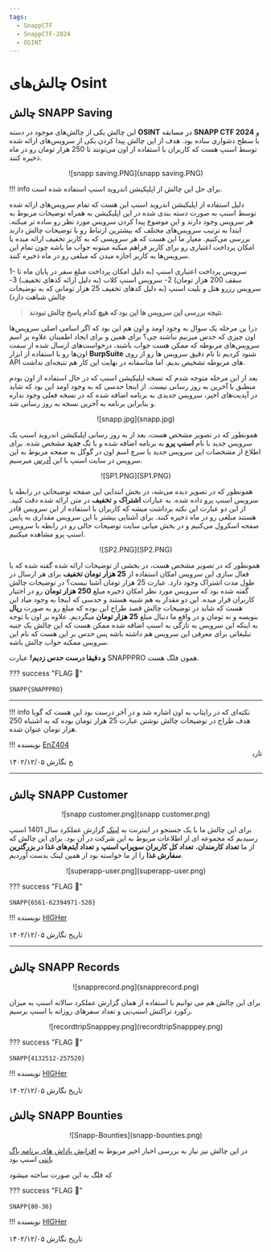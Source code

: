 ```yaml
---
tags:
  - SnappCTF
  - SnappCTF-2024
  - OSINT  
---
```


# چالش‌های Osint

##  چالش SNAPP Saving

این چالش یکی از چالش‌های موجود در دسته **OSINT** در مسابقه **SNAPP CTF 2024** و با سطح دشواری ساده بود. هدف از این چالش پیدا کردن یکی از سرویس‌های ارائه شده توسط اسنپ هست که کاربران با استفاده از اون می‌تونند تا 250 هزار تومان رو در ماه ذخیره کنند. 

<center>
![snapp saving.PNG](snapp saving.PNG)
</center>

!!! info
    برای حل این چالش از اپلیکیشن اندروید اسنپ استفاده شده است.

دلیل استفاده از اپلیکیشن اندروید اسنپ این هست که تمام سرویس‌های ارائه شده توسط اسنپ به صورت دسته بندی شده در این اپلیکیشن به همراه توضیحات مربوط به هر سرویس وجود دارند و این موضوع پیدا کردن سرویس مورد نظر رو ساده تر میکنه.
 ابتدا به  ترتیب سرویس‌های مختلف  که بیشترین ارتباط رو با توضیحات چالش دارند بررسی می‌کنیم. معیار ما این هست که هر سرویسی که به کاربر تخفیف ارائه میده یا امکان پرداخت اعتباری رو برای کاربر فراهم میکنه میتونه جواب ما باشه چون تمام این سرویس‌ها به کاربر اجازه میدن که مبلغی رو در ماه ذخیره کنند.
 
 1- سرویس پرداخت اعتباری اسنپ (به دلیل امکان پرداخت مبلغ سفر در پایان ماه تا سقف 200 هزار تومان)
 2- سرویس اسنپ کلاب (به دلیل ارائه کد‌های تخفیف)
3- سرویس رزرو هتل  و بلیت اسنپ (به دلیل کد‌های تخفیف 25 هزار تومانی که به توضیحات چالش شباهت دارد)

> **نتیجه بررسی این سرویس ها این بود که هیچ کدام پاسخ چالش نبودند**.
> 
درا ین مرحله یک سوال به وجود اومد و اون هم این بود که اگر اسامی اصلی سرویس‌ها اون چیزی که حدس میزنیم نباشند چی؟ برای همین و برای ایجاد اطمینان علاوه بر اسم سرویس‌‌های مربوطه که ممکن هست جواب باشند، درخواست‌های ارسال شده از سمت اون‌ها رو با استفاده از ابزار **BurpSuite**  شنود کردیم تا نام دقیق سرویس ها رو از روی API های مربوطه تشخیص بدیم. اما متاسفانه در نهایت این کار هم نتیجه‌ای نداشت. 

بعد از این مرحله متوجه شدم که نسخه اپلیکیشن اسنپ که در حال استفاده از اون بودم منطبق با آخرین به ‌روز رسانی نیست. از اینجا حدسی که به وجود اومد این بود که شاید در آپدیت‌های اخیر، سرویس جدیدی به برنامه اضافه شده که در نسخه‌ فعلی وجود نداره و بنابراین برنامه به آخرین نسخه به روز رسانی شد.

<center>
![snapp.jpg](snapp.jpg)
</center>

همونطور که  در تصویر مشخص هست، بعد از به روز رسانی اپلیکیشن اندروید اسنپ یک سرویس جدید با نام **اسنپ پرو** به برنامه اضافه شده و با تگ **جدید** مشخص شده. 
برای اطلاع از مشخصات این سرویس جدید با سرچ  اسم اون در گوگل به صفحه مربوط به این سرویس در سایت اسنپ با این   [آدرس](https://snapp.ir/pro/) میرسیم.

<center>
![SP1.PNG](SP1.PNG)
</center>

همونطور که در تصویر دیده می‌شه، در بخش ابتدایی این صفحه توضیحاتی در رابطه با سرویس اسنپ پرو داده شده. به عبارات **اشتراک**  و **تخفیف** در متن ارائه شده دقت کنید. از این دو عبارت این نکته برداشت میشه  که کاربران با استفاده از این سرویس قادر هستند مبلغی رو در ماه ذخیره کنند. برای آشنایی بیشتر با این سرویس مقداری به پایین صفحه اسکرول می‌کنیم و در بخش میانی سایت توضیحات جالی رو در رابطه با سرویس اسنپ پرو مشاهده میکنیم. 

<center>
![SP2.PNG](SP2.PNG)
</center>

همونطور که در تصویر مشخص هست، در بخشی از توضیحات ارائه شده گفته شده که  با فعال سازی این سرویس امکان استفاده از **25 هزار تومان تخفیف** برای هر ارسال در طول مدت اشتراک وجود دارد. عبارت 25 هزار تومان آشنا نیست؟ در توضیحات چالش گفته شده بود که سرویس مورد نظر امکان ذخیره مبلغ **250 هزار تومان** رو در اختیار کاربران قرار میده. این دو مقدار به هم شبیه هستند و حدسی که اینجا به وجود میاد این هست که شاید در توضیحات چالش قصد طراح این بوده که مبلغ رو یه صورت **ریال** بنویسه و نه تومان و در واقع ما دنبال مبلغ **25 هزار تومان** میگردیم. علاوه بر اون با توجه به اینکه این سرویس به تازگی به اسنپ اضافه شده ممکن هست که این چالش یک جنبه تبلیغاتی برای معرفی این سرویس هم داشته باشه پس حدس بر این هست که نام این سرویس ممکنه جواب چالش باشه. 

**و دقیقا درست حدس زدیم!**  عبارت SNAPPPRO همون فلگ هست. 


??? success "FLAG :triangular_flag_on_post:"
    <div dir="ltr">`SNAPP{SNAPPPRO}`</div>

---   

!!! info
        نکته‌ای که در رایتاپ به اون اشاره شد و در آخر درست بود این هست که گویا هدف طراح  در توضیحات چالش نوشتن عبارت  25 هزار تومان بوده که به اشتباه 250 هزار تومان عنوان شده.
    
	
!!! نویسنده
    [EnZ404](https://x.com/OnlyEnZ404?s=09)
    $~~~~~~~~~~~~~~~~~~~~~~~~~~~~~~~~~~~~~~~~~~~~~~~~~~~~~~~~~~~~~~~~~~~~~~~~~~~~~~~~~~~~~~~~~~~~~~~~~~~~~~~~~~~~~~~~~~~~~~~~~~~$تاریخ نگارش ۱۴۰۲/۱۲/۰۵	
	
---

## چالش SNAPP Customer

<center>
![snapp customer.png](snapp customer.png)
</center>

برای این چالش ما  با یک جستجو در اینترنت به  [لینک](https://snapp.ir/1401-annual-report) گزارش عملکرد  سال 1401 اسنپ رسیدیم که مجموعه ای از اطلاعات مربوط به این شرکت در آن بود.  برای این چالش که از  ما **تعداد کارمندان**،  **تعداد کل کاربران  سوپراپ اسنپ** و **تعداد آیتم‌های غذا در بزرگترین سفارش غذا** را از ما خواسته بود از همین لینک بدست آوردیم.
<center>
![superapp-user.png](superapp-user.png)
</center>


??? success "FLAG :triangular_flag_on_post:"
    <div dir="ltr">`SNAPP{6561-62394971-520}`</div>
	
	
!!! نویسنده
    [HIGHer](https://twitter.com/HIGH01012)
    $~~~~~~~~~~~~~~~~~~~~~~~~~~~~~~~~~~~~~~~~~~~~~~~~~~~~~~~~~~~~~~~~~~~~~~~~~~~~~~~~~~~~~~~~~~~~~~~~~~~~~~~~~~~~~~~~~~~~~~~~~~~$ تاریخ نگارش ۱۴۰۲/۱۲/۰۵

---

## چالش SNAPP Records

<center>
![snapprecord.png](snapprecord.png)
</center>

 برای این چالش هم می توانیم با استفاده از همان گزارش عملکرد سالانه اسنپ به میزان رکورد تراکنش اسنپ‌پی و تعداد سفرهای روزانه با اسنپ برسیم.



<center>
![recordtripSnapppey.png](recordtripSnapppey.png)
</center>

??? success "FLAG :triangular_flag_on_post:"
    <div dir="ltr">`SNAPP{4132512-257520}`</div>
	
!!! نویسنده
    [HIGHer](https://twitter.com/HIGH01012)
    $~~~~~~~~~~~~~~~~~~~~~~~~~~~~~~~~~~~~~~~~~~~~~~~~~~~~~~~~~~~~~~~~~~~~~~~~~~~~~~~~~~~~~~~~~~~~~~~~~~~~~~~~~~~~~~~~~~~~~~~~~~~$ تاریخ نگارش ۱۴۰۲/۱۲/۰۵

## چالش SNAPP Bounties

<center>
![Snapp-Bounties](snapp-bounties.png)
</center>

در این چالش نیز نیاز به بررسی اخبار اخیر مربوط به [افزایش پاداش های برنامه باگ بانتی](https://snapp.ir/blog/latest-bug-bounty-news/#:~:text=%D8%AA%DB%8C%D9%85%20%D8%A7%D9%85%D9%86%DB%8C%D8%AA%20%D8%B3%D8%A7%DB%8C%D8%A8%D8%B1%DB%8C%20%DA%AF%D8%B1%D9%88%D9%87%20%D8%A7%D8%B3%D9%86%D9%BE%20%D8%A7%D8%B2%20%D8%B3%D8%A7%D9%84%20%DB%B1%DB%B3%DB%B9%DB%B9%20%D8%A8%D8%B1%D9%86%D8%A7%D9%85%D9%87%E2%80%8C%20%D8%A8%D8%A7%DA%AF%E2%80%8C%D8%A8%D8%A7%D9%86%D8%AA%DB%8C,%D8%A8%D8%A7%DA%AF%20%D9%BE%D8%A7%D8%AF%D8%A7%D8%B4%E2%80%8C%D9%87%D8%A7%DB%8C%DB%8C%20%D8%AA%D8%B9%D9%84%D9%82%20%DA%AF%D8%B1%D9%81%D8%AA%D9%87%20%D8%A7%D8%B3%D8%AA) اسنپ بود

که فلگ به این صورت ساخته میشود

??? success "FLAG :triangular_flag_on_post:"
    <div dir="ltr">`SNAPP{80-36}`</div>


!!! نویسنده
    [HIGHer](https://twitter.com/HIGH01012)
    $~~~~~~~~~~~~~~~~~~~~~~~~~~~~~~~~~~~~~~~~~~~~~~~~~~~~~~~~~~~~~~~~~~~~~~~~~~~~~~~~~~~~~~~~~~~~~~~~~~~~~~~~~~~~~~~~~~~~~~~~~~~$ تاریخ نگارش ۱۴۰۲/۱۲/۰۵
